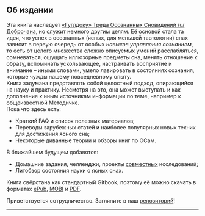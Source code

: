 ## Об издании

Эта книга наследует [«Гуглдоку» Треда Осознанных Сновидений /u/ Доброчана](http://goo.gl/NE4e5V), но служит немного другим целям. Её основой стала та идея, что успех в осознанных (ясных, для меньшей тавтологии) снах зависит в первую очередь от особых *навыков управления сознанием*, то есть от целого множества сложно описуемых умений расслабляться, сомневаться, ощущать иллюзорные предметы сна,  менять отношение к образу, вспоминать ускользающее, настраивать восприятие и внимание – иными словами, умело лавировать в состояниях сознания, которые чужды нашему повседневному опыту.  
Книга задумана представлять собой целостный подход, опирающийся на науку и практику. Несмотря на это, она может выступать и как дополнение к иным источникам информации по теме, например к общеизвестной Методичке.  
Пока что здесь есть:  

* Краткий FAQ и список полезных материалов;
* Переводы зарубежных статей и наиболее популярных новых техник для достижения ясного сна;
* Некоторые диванные теории и обзоры книг по ОСам.

В ближайшем будущем добавятся:

* Домашние задания, челленджи, проекты [совместных](4chapter/dayone01.md) исследований; 
* Литобзор состояния науки о ясных снах.

Книга свёрстана как стандартный Gitbook, поэтому её можно скачать в форматах [ePub](https://www.gitbook.com/download/epub/book/lucid/lds), [MOBI](https://www.gitbook.com/download/mobi/book/lucid/lds) и [PDF](https://www.gitbook.com/download/pdf/book/lucid/lds).

Приветствуется сотрудничество. Загляните в наш [репозиторий](https://github.com/LucidDreamTeam/Lucid-Dreaming-Skills)!

----